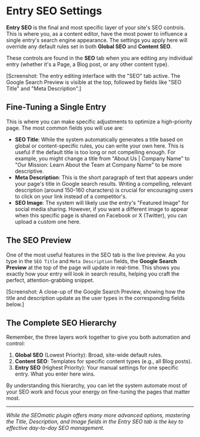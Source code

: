 # Entry SEO Settings

**Entry SEO** is the final and most specific layer of your site's SEO controls. This is where you, as a content editor, have the most power to influence a single entry's search engine appearance. The settings you apply here will override any default rules set in both **Global SEO** and **Content SEO**.

These controls are found in the **SEO** tab when you are editing any individual entry (whether it's a Page, a Blog post, or any other content type).

[Screenshot: The entry editing interface with the "SEO" tab active. The Google Search Preview is visible at the top, followed by fields like "SEO Title" and "Meta Description".]

## Fine-Tuning a Single Entry

This is where you can make specific adjustments to optimize a high-priority page. The most common fields you will use are:

-   **SEO Title**: While the system automatically generates a title based on global or content-specific rules, you can write your own here. This is useful if the default title is too long or not compelling enough. For example, you might change a title from "About Us | Company Name" to "Our Mission: Learn About the Team at Company Name" to be more descriptive.
-   **Meta Description**: This is the short paragraph of text that appears under your page's title in Google search results. Writing a compelling, relevant description (around 150-160 characters) is crucial for encouraging users to click on your link instead of a competitor's.
-   **SEO Image**: The system will likely use the entry's "Featured Image" for social media sharing. However, if you want a different image to appear when this specific page is shared on Facebook or X (Twitter), you can upload a custom one here.

## The SEO Preview

One of the most useful features in the SEO tab is the live preview. As you type in the `SEO Title` and `Meta Description` fields, the **Google Search Preview** at the top of the page will update in real-time. This shows you exactly how your entry will look in search results, helping you craft the perfect, attention-grabbing snippet.

[Screenshot: A close-up of the Google Search Preview, showing how the title and description update as the user types in the corresponding fields below.]

## The Complete SEO Hierarchy

Remember, the three layers work together to give you both automation and control:

1.  **Global SEO** (Lowest Priority): Broad, site-wide default rules.
2.  **Content SEO**: Templates for specific content types (e.g., all Blog posts).
3.  **Entry SEO** (Highest Priority): Your manual settings for one specific entry. What you enter here wins.

By understanding this hierarchy, you can let the system automate most of your SEO work and focus your energy on fine-tuning the pages that matter most.

---

*While the SEOmatic plugin offers many more advanced options, mastering the Title, Description, and Image fields in the Entry SEO tab is the key to effective day-to-day SEO management.*